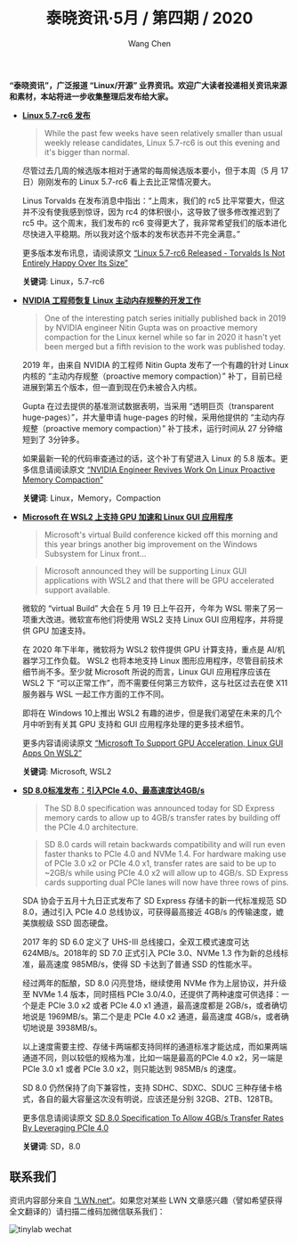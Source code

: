 ﻿---
title: 泰晓资讯·5月 / 第四期 / 2020
author: 'Wang Chen'
group: news
draft: false
top: true
album: 泰晓资讯
layout: weekly
license: "cc-by-nc-nd-4.0"
permalink: /tinylab-weekly-05-4th-2020/
tags:
  - Linux
  - Memory
  - Compaction
  - Microsoft
  - WSL2
  - SD
categories:
  - 泰晓资讯
  - 技术动态
  - 行业动向
---

**“泰晓资讯”，广泛报道 “Linux/开源” 业界资讯。欢迎广大读者投递相关资讯来源和素材，本站将进一步收集整理后发布给大家。**

- [**Linux 5.7-rc6 发布**](https://www.phoronix.com/scan.php?page=news_item&px=Linux-5.7-rc6-Released)

    > While the past few weeks have seen relatively smaller than usual weekly release candidates, Linux 5.7-rc6 is out this evening and it's bigger than normal.

    尽管过去几周的候选版本相对于通常的每周候选版本要小，但于本周（5 月 17 日）刚刚发布的 Linux 5.7-rc6 看上去比正常情况要大。

    Linus Torvalds 在发布消息中指出：“上周末，我们的 rc5 比平常要大，但这并不没有使我感到惊讶，因为 rc4 的体积很小，这导致了很多修改推迟到了 rc5 中。这个周末，我们发布的 rc6 变得更大了，我非常希望我们的版本进化尽快进入平稳期。所以我对这个版本的发布状态并不完全满意。”

    更多版本发布讯息，请阅读原文 [“Linux 5.7-rc6 Released - Torvalds Is Not Entirely Happy Over Its Size”](https://www.phoronix.com/scan.php?page=news_item&px=Linux-5.7-rc6-Released)

    **关键词**: Linux，5.7-rc6

- [**NVIDIA 工程师恢复 Linux 主动内存规整的开发工作**](https://www.phoronix.com/scan.php?page=news_item&px=NVIDIA-V5-Proactive-Compaction)

    > One of the interesting patch series initially published back in 2019 by NVIDIA engineer Nitin Gupta was on proactive memory compaction for the Linux kernel while so far in 2020 it hasn't yet been merged but a fifth revision to the work was published today.

    2019 年，由来自 NVIDIA 的工程师 Nitin Gupta 发布了一个有趣的针对 Linux 内核的 “主动内存规整（proactive memory compaction）” 补丁，目前已经进展到第五个版本，但一直到现在仍未被合入内核。

    Gupta 在过去提供的基准测试数据表明，当采用 “透明巨页（transparent huge-pages）”，并大量申请 huge-pages 的时候，采用他提供的 “主动内存规整（proactive memory compaction）” 补丁技术，运行时间从 27 分钟缩短到了 3分钟多。

    如果最新一轮的代码审查通过的话，这个补丁有望进入 Linux 的 5.8 版本。更多信息请阅读原文 [“NVIDIA Engineer Revives Work On Linux Proactive Memory Compaction”](https://www.phoronix.com/scan.php?page=news_item&px=NVIDIA-V5-Proactive-Compaction)
    
    **关键词**: Linux，Memory，Compaction
    
- [**Microsoft 在 WSL2 上支持 GPU 加速和 Linux GUI 应用程序**](https://www.phoronix.com/scan.php?page=news_item&px=Linux-GUI-Apps-GPU-WSL2)

    > Microsoft's virtual Build conference kicked off this morning and this year brings another big improvement on the Windows Subsystem for Linux front... 

    > Microsoft announced they will be supporting Linux GUI applications with WSL2 and that there will be GPU accelerated support available. 

    微软的 “virtual Build” 大会在 5 月 19 日上午召开，今年为 WSL 带来了另一项重大改进。微软宣布他们将使用 WSL2 支持 Linux GUI 应用程序，并将提供 GPU 加速支持。

    在 2020 年下半年，微软将为 WSL2 软件提供 GPU 计算支持，重点是 AI/机器学习工作负载。 WSL2 也将本地支持 Linux 图形应用程序，尽管目前技术细节尚不多。至少就 Microsoft 所说的而言，Linux GUI 应用程序应该在 WSL2 下 “可以正常工作”，而不需要任何第三方软件，这与社区过去在使 X11 服务器与 WSL 一起工作方面的工作不同。

    即将在 Windows 10上推出 WSL2 有趣的进步，但是我们渴望在未来的几个月中听到有关其 GPU 支持和 GUI 应用程序处理的更多技术细节。
    
    更多内容请阅读原文 [“Microsoft To Support GPU Acceleration, Linux GUI Apps On WSL2”](https://www.phoronix.com/scan.php?page=news_item&px=Linux-GUI-Apps-GPU-WSL2)
    
    **关键词**: Microsoft, WSL2

- [**SD 8.0标准发布：引入PCIe 4.0、最高速度达4GB/s**](https://www.phoronix.com/scan.php?page=news_item&px=SD-8.0-Specifcation)

    > The SD 8.0 specification was announced today for SD Express memory cards to allow up to 4GB/s transfer rates by building off the PCIe 4.0 architecture. 

    > SD 8.0 cards will retain backwards compatibility and will run even faster thanks to PCIe 4.0 and NVMe 1.4. For hardware making use of PCIe 3.0 x2 or PCIe 4.0 x1, transfer rates are said to be up to ~2GB/s while using PCIe 4.0 x2 will allow up to 4GB/s. SD Express cards supporting dual PCIe lanes will now have three rows of pins. 

    SDA 协会于五月十九日正式发布了 SD Express 存储卡的新一代标准规范 SD 8.0，通过引入 PCIe 4.0 总线协议，可获得最高接近 4GB/s 的传输速度，媲美旗舰级 SSD 固态硬盘。

    2017 年的 SD 6.0 定义了 UHS-III 总线接口，全双工模式速度可达 624MB/s。2018年的 SD 7.0 正式引入 PCIe 3.0、NVMe 1.3 作为新的总线标准，最高速度 985MB/s，使得 SD 卡达到了普通 SSD 的性能水平。

    经过两年的酝酿，SD 8.0 闪亮登场，继续使用 NVMe 作为上层协议，并升级至 NVMe 1.4 版本，同时搭档 PCIe 3.0/4.0，还提供了两种速度可供选择：一个是走 PCIe 3.0 x2 或者 PCIe 4.0 x1 通道，最高速度都是 2GB/s，或者确切地说是 1969MB/s。第二个是走 PCIe 4.0 x2 通道，最高速度 4GB/s，或者确切地说是 3938MB/s。

    以上速度需要主控、存储卡两端都支持同样的通道标准才能达成，而如果两端通道不同，则以较低的规格为准，比如一端是最高的PCIe 4.0 x2，另一端是 PCIe 3.0 x1 或者 PCIe 3.0 x2，则只能达到 985MB/s 的速度。

    SD 8.0 仍然保持了向下兼容性，支持 SDHC、SDXC、SDUC 三种存储卡格式，各自的最大容量这次没有明说，应该还是分别 32GB、2TB、128TB。

    更多信息请阅读原文 [SD 8.0 Specification To Allow 4GB/s Transfer Rates By Leveraging PCIe 4.0](https://www.phoronix.com/scan.php?page=news_item&px=SD-8.0-Specifcation)

    **关键词**: SD，8.0

## 联系我们

资讯内容部分来自 [“LWN.net“](https://lwn.net/)。如果您对某些 LWN 文章感兴趣（譬如希望获得全文翻译的）请扫描二维码加微信联系我们：

![tinylab wechat](/images/wechat/tinylab.jpg)

